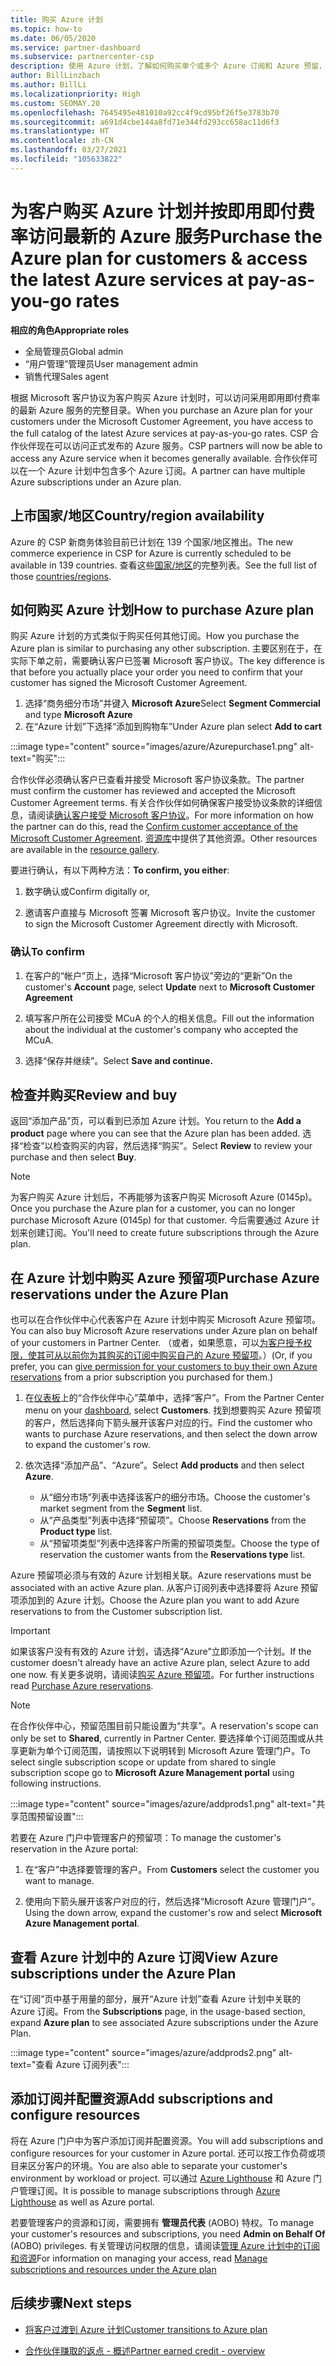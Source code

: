 ```yaml
---
title: 购买 Azure 计划
ms.topic: how-to
ms.date: 06/05/2020
ms.service: partner-dashboard
ms.subservice: partnercenter-csp
description: 使用 Azure 计划，了解如何购买单个或多个 Azure 订阅和 Azure 预留，如何配置资源，以及如何查看或添加订阅。
author: BillLinzbach
ms.author: BillLi
ms.localizationpriority: High
ms.custom: SEOMAY.20
ms.openlocfilehash: 7645495e481010a92cc4f9cd95bf26f5e3783b70
ms.sourcegitcommit: a691d4cbe144a8fd71e344fd293cc658ac11d6f3
ms.translationtype: HT
ms.contentlocale: zh-CN
ms.lasthandoff: 03/27/2021
ms.locfileid: "105633822"
---
```

# <a name="purchase-the-azure-plan-for-customers--access-the-latest-azure-services-at-pay-as-you-go-rates"></a><span data-ttu-id="691de-103">为客户购买 Azure 计划并按即用即付费率访问最新的 Azure 服务</span><span class="sxs-lookup"><span data-stu-id="691de-103">Purchase the Azure plan for customers & access the latest Azure services at pay-as-you-go rates</span></span>

<span data-ttu-id="691de-104">**相应的角色**</span><span class="sxs-lookup"><span data-stu-id="691de-104">**Appropriate roles**</span></span>
- <span data-ttu-id="691de-105">全局管理员</span><span class="sxs-lookup"><span data-stu-id="691de-105">Global admin</span></span>
- <span data-ttu-id="691de-106">“用户管理”管理员</span><span class="sxs-lookup"><span data-stu-id="691de-106">User management admin</span></span>
- <span data-ttu-id="691de-107">销售代理</span><span class="sxs-lookup"><span data-stu-id="691de-107">Sales agent</span></span>

<span data-ttu-id="691de-108">根据 Microsoft 客户协议为客户购买 Azure 计划时，可以访问采用即用即付费率的最新 Azure 服务的完整目录。</span><span class="sxs-lookup"><span data-stu-id="691de-108">When you purchase an Azure plan for your customers under the Microsoft Customer Agreement, you have access to the full catalog of the latest Azure services at pay-as-you-go rates.</span></span> <span data-ttu-id="691de-109">CSP 合作伙伴现在可以访问正式发布的 Azure 服务。</span><span class="sxs-lookup"><span data-stu-id="691de-109">CSP partners will now be able to access any Azure service when it becomes generally available.</span></span> <span data-ttu-id="691de-110">合作伙伴可以在一个 Azure 计划中包含多个 Azure 订阅。</span><span class="sxs-lookup"><span data-stu-id="691de-110">A partner can have multiple Azure subscriptions under an Azure plan.</span></span> 

## <a name="countryregion-availability"></a><span data-ttu-id="691de-111">上市国家/地区</span><span class="sxs-lookup"><span data-stu-id="691de-111">Country/region availability</span></span>

<span data-ttu-id="691de-112">Azure 的 CSP 新商务体验目前已计划在 139 个国家/地区推出。</span><span class="sxs-lookup"><span data-stu-id="691de-112">The new commerce experience in CSP for Azure is currently scheduled to be available in 139 countries.</span></span> <span data-ttu-id="691de-113">查看这些[国家/地区](https://query.prod.cms.rt.microsoft.com/cms/api/am/binary/RE3QN0x)的完整列表。</span><span class="sxs-lookup"><span data-stu-id="691de-113">See the full list of those [countries/regions](https://query.prod.cms.rt.microsoft.com/cms/api/am/binary/RE3QN0x).</span></span> 

## <a name="how-to-purchase-azure-plan"></a><span data-ttu-id="691de-114">如何购买 Azure 计划</span><span class="sxs-lookup"><span data-stu-id="691de-114">How to purchase Azure plan</span></span>

<span data-ttu-id="691de-115">购买 Azure 计划的方式类似于购买任何其他订阅。</span><span class="sxs-lookup"><span data-stu-id="691de-115">How you purchase the Azure plan is similar to purchasing any other subscription.</span></span> <span data-ttu-id="691de-116">主要区别在于，在实际下单之前，需要确认客户已签署 Microsoft 客户协议。</span><span class="sxs-lookup"><span data-stu-id="691de-116">The key difference is that before you actually place your order you need to confirm that your customer has signed the Microsoft Customer Agreement.</span></span>

1. <span data-ttu-id="691de-117">选择“商务细分市场”并键入 **Microsoft Azure**</span><span class="sxs-lookup"><span data-stu-id="691de-117">Select **Segment Commercial** and type **Microsoft Azure**</span></span> 
2. <span data-ttu-id="691de-118">在“Azure 计划”下选择“添加到购物车”</span><span class="sxs-lookup"><span data-stu-id="691de-118">Under Azure plan select **Add to cart**</span></span>

:::image type="content" source="images/azure/Azurepurchase1.png" alt-text="购买":::

<span data-ttu-id="691de-120">合作伙伴必须确认客户已查看并接受 Microsoft 客户协议条款。</span><span class="sxs-lookup"><span data-stu-id="691de-120">The partner must confirm the customer has reviewed and accepted the Microsoft Customer Agreement terms.</span></span> <span data-ttu-id="691de-121">有关合作伙伴如何确保客户接受协议条款的详细信息，请阅读[确认客户接受 Microsoft 客户协议](confirm-customer-agreement.md)。</span><span class="sxs-lookup"><span data-stu-id="691de-121">For more information on how the partner can do this, read the [Confirm customer acceptance of the Microsoft Customer Agreement](confirm-customer-agreement.md).</span></span> <span data-ttu-id="691de-122">[资源库](https://partner.microsoft.com/resources/collection/Microsoft-Customer-Agreement-in-the-CSP-program#/)中提供了其他资源。</span><span class="sxs-lookup"><span data-stu-id="691de-122">Other resources are available in the [resource gallery](https://partner.microsoft.com/resources/collection/Microsoft-Customer-Agreement-in-the-CSP-program#/).</span></span>

<span data-ttu-id="691de-123">要进行确认，有以下两种方法：</span><span class="sxs-lookup"><span data-stu-id="691de-123">**To confirm, you either**:</span></span> 

1. <span data-ttu-id="691de-124">数字确认或</span><span class="sxs-lookup"><span data-stu-id="691de-124">Confirm digitally or,</span></span>

2. <span data-ttu-id="691de-125">邀请客户直接与 Microsoft 签署 Microsoft 客户协议。</span><span class="sxs-lookup"><span data-stu-id="691de-125">Invite the customer to sign the Microsoft Customer Agreement directly with Microsoft.</span></span> 

### <a name="to-confirm"></a><span data-ttu-id="691de-126">确认</span><span class="sxs-lookup"><span data-stu-id="691de-126">To confirm</span></span> 

1. <span data-ttu-id="691de-127">在客户的“帐户”页上，选择“Microsoft 客户协议”旁边的“更新”</span><span class="sxs-lookup"><span data-stu-id="691de-127">On the customer's **Account** page, select **Update** next to **Microsoft Customer Agreement**</span></span>  

2. <span data-ttu-id="691de-128">填写客户所在公司接受 MCuA 的个人的相关信息。</span><span class="sxs-lookup"><span data-stu-id="691de-128">Fill out the information about the individual at the customer's company who accepted the MCuA.</span></span>

3. <span data-ttu-id="691de-129">选择“保存并继续”。</span><span class="sxs-lookup"><span data-stu-id="691de-129">Select **Save and continue.**</span></span>  

## <a name="review-and-buy"></a><span data-ttu-id="691de-130">检查并购买</span><span class="sxs-lookup"><span data-stu-id="691de-130">Review and buy</span></span>

<span data-ttu-id="691de-131">返回“添加产品”页，可以看到已添加 Azure 计划。</span><span class="sxs-lookup"><span data-stu-id="691de-131">You return to the **Add a product** page where you can see that the Azure plan has been added.</span></span> <span data-ttu-id="691de-132">选择“检查”以检查购买的内容，然后选择“购买”。</span><span class="sxs-lookup"><span data-stu-id="691de-132">Select **Review** to review your purchase and then select **Buy**.</span></span> 

>[!Note]
><span data-ttu-id="691de-133">为客户购买 Azure 计划后，不再能够为该客户购买 Microsoft Azure (0145p)。</span><span class="sxs-lookup"><span data-stu-id="691de-133">Once you purchase the Azure plan for a customer, you can no longer purchase Microsoft Azure (0145p) for that customer.</span></span> <span data-ttu-id="691de-134">今后需要通过 Azure 计划来创建订阅。</span><span class="sxs-lookup"><span data-stu-id="691de-134">You'll need to create future subscriptions through the Azure plan.</span></span>

## <a name="purchase-azure-reservations-under-the-azure-plan"></a><span data-ttu-id="691de-135">在 Azure 计划中购买 Azure 预留项</span><span class="sxs-lookup"><span data-stu-id="691de-135">Purchase Azure reservations under the Azure Plan</span></span> 
  
<span data-ttu-id="691de-136">也可以在合作伙伴中心代表客户在 Azure 计划中购买 Microsoft Azure 预留项。</span><span class="sxs-lookup"><span data-stu-id="691de-136">You can also buy Microsoft Azure reservations under Azure plan on behalf of your customers in Partner Center.</span></span> <span data-ttu-id="691de-137">（或者，如果愿意，可以[为客户授予权限，使其可从以前你为其购买的订阅中购买自己的 Azure 预留项](give-customers-permission.md)。）</span><span class="sxs-lookup"><span data-stu-id="691de-137">(Or, if you prefer, you can [give permission for your customers to buy their own Azure reservations](give-customers-permission.md) from a prior subscription you purchased for them.)</span></span>

1. <span data-ttu-id="691de-138">在[仪表板](https://partner.microsoft.com/dashboard/)上的“合作伙伴中心”菜单中，选择“客户”。</span><span class="sxs-lookup"><span data-stu-id="691de-138">From the Partner Center menu on your [dashboard](https://partner.microsoft.com/dashboard/), select **Customers**.</span></span> <span data-ttu-id="691de-139">找到想要购买 Azure 预留项的客户，然后选择向下箭头展开该客户对应的行。</span><span class="sxs-lookup"><span data-stu-id="691de-139">Find the customer who wants to purchase Azure reservations, and then select the down arrow to expand the customer's row.</span></span>

2. <span data-ttu-id="691de-140">依次选择“添加产品”、“Azure”。</span><span class="sxs-lookup"><span data-stu-id="691de-140">Select **Add products** and then select **Azure**.</span></span> 

   - <span data-ttu-id="691de-141">从“细分市场”列表中选择该客户的细分市场。</span><span class="sxs-lookup"><span data-stu-id="691de-141">Choose the customer's market segment from the **Segment** list.</span></span>
   - <span data-ttu-id="691de-142">从“产品类型”列表中选择“预留项”。</span><span class="sxs-lookup"><span data-stu-id="691de-142">Choose **Reservations** from the **Product type** list.</span></span>
   - <span data-ttu-id="691de-143">从“预留项类型”列表中选择客户所需的预留项类型。</span><span class="sxs-lookup"><span data-stu-id="691de-143">Choose the type of reservation the customer wants from the **Reservations type** list.</span></span>

<span data-ttu-id="691de-144">Azure 预留项必须与有效的 Azure 计划相关联。</span><span class="sxs-lookup"><span data-stu-id="691de-144">Azure reservations must be associated with an active Azure plan.</span></span> <span data-ttu-id="691de-145">从客户订阅列表中选择要将 Azure 预留项添加到的 Azure 计划。</span><span class="sxs-lookup"><span data-stu-id="691de-145">Choose the Azure plan you want to add Azure reservations to from the Customer subscription list.</span></span> 

>[!Important] 
><span data-ttu-id="691de-146">如果该客户没有有效的 Azure 计划，请选择“Azure”立即添加一个计划。</span><span class="sxs-lookup"><span data-stu-id="691de-146">If the customer doesn't already have an active Azure plan, select Azure to add one now.</span></span> <span data-ttu-id="691de-147">有关更多说明，请阅读[购买 Azure 预留项](azure-reservations-buying.md#purchase-azure-reservations)。</span><span class="sxs-lookup"><span data-stu-id="691de-147">For further instructions read [Purchase Azure reservations](azure-reservations-buying.md#purchase-azure-reservations).</span></span>

>[!Note]
><span data-ttu-id="691de-148">在合作伙伴中心，预留范围目前只能设置为“共享”。</span><span class="sxs-lookup"><span data-stu-id="691de-148">A reservation's scope can only be set to **Shared**, currently in Partner Center.</span></span> <span data-ttu-id="691de-149">要选择单个订阅范围或从共享更新为单个订阅范围，请按照以下说明转到 Microsoft Azure 管理门户。</span><span class="sxs-lookup"><span data-stu-id="691de-149">To select single subscription scope or update from shared to single subscription scope go to **Microsoft Azure Management portal** using following instructions.</span></span> 

:::image type="content" source="images/azure/addprods1.png" alt-text="共享范围预留设置":::

<span data-ttu-id="691de-151">若要在 Azure 门户中管理客户的预留项：</span><span class="sxs-lookup"><span data-stu-id="691de-151">To manage the customer's reservation in the Azure portal:</span></span> 

1. <span data-ttu-id="691de-152">在“客户”中选择要管理的客户。</span><span class="sxs-lookup"><span data-stu-id="691de-152">From **Customers** select the customer you want to manage.</span></span> 

2. <span data-ttu-id="691de-153">使用向下箭头展开该客户对应的行，然后选择“Microsoft Azure 管理门户”。</span><span class="sxs-lookup"><span data-stu-id="691de-153">Using the down arrow, expand the customer's row and select **Microsoft Azure Management portal**.</span></span>  
 
## <a name="view-azure-subscriptions-under-the-azure-plan"></a><span data-ttu-id="691de-154">查看 Azure 计划中的 Azure 订阅</span><span class="sxs-lookup"><span data-stu-id="691de-154">View Azure subscriptions under the Azure Plan</span></span>

<span data-ttu-id="691de-155">在“订阅”页中基于用量的部分，展开“Azure 计划”查看 Azure 计划中关联的 Azure 订阅。</span><span class="sxs-lookup"><span data-stu-id="691de-155">From the **Subscriptions** page, in the usage-based section, expand **Azure plan** to see associated Azure subscriptions under the Azure Plan.</span></span>

:::image type="content" source="images/azure/addprods2.png" alt-text="查看 Azure 订阅列表"::: 


## <a name="add-subscriptions-and-configure-resources"></a><span data-ttu-id="691de-157">添加订阅并配置资源</span><span class="sxs-lookup"><span data-stu-id="691de-157">Add subscriptions and configure resources</span></span>

<span data-ttu-id="691de-158">将在 Azure 门户中为客户添加订阅并配置资源。</span><span class="sxs-lookup"><span data-stu-id="691de-158">You will add subscriptions and configure resources for your customer in Azure portal.</span></span> <span data-ttu-id="691de-159">还可以按工作负荷或项目来区分客户的环境。</span><span class="sxs-lookup"><span data-stu-id="691de-159">You are also able to separate your customer's environment by workload or project.</span></span> <span data-ttu-id="691de-160">可以通过 [Azure Lighthouse](https://azure.microsoft.com/services/azure-lighthouse/) 和 Azure 门户管理订阅。</span><span class="sxs-lookup"><span data-stu-id="691de-160">It is possible to manage subscriptions through [Azure Lighthouse](https://azure.microsoft.com/services/azure-lighthouse/) as well as Azure portal.</span></span> 

<span data-ttu-id="691de-161">若要管理客户的资源和订阅，需要拥有 **管理员代表** (AOBO) 特权。</span><span class="sxs-lookup"><span data-stu-id="691de-161">To manage your customer's resources and subscriptions, you need **Admin on Behalf Of** (AOBO) privileges.</span></span> <span data-ttu-id="691de-162">有关管理访问权限的信息，请阅读[管理 Azure 计划中的订阅和资源](azure-plan-manage.md)</span><span class="sxs-lookup"><span data-stu-id="691de-162">For information on managing your access, read [Manage subscriptions and resources under the Azure plan](azure-plan-manage.md)</span></span>

## <a name="next-steps"></a><span data-ttu-id="691de-163">后续步骤</span><span class="sxs-lookup"><span data-stu-id="691de-163">Next steps</span></span>

- [<span data-ttu-id="691de-164">将客户过渡到 Azure 计划</span><span class="sxs-lookup"><span data-stu-id="691de-164">Customer transitions to Azure plan</span></span>](azure-plan-transition.md)

- [<span data-ttu-id="691de-165">合作伙伴赚取的返点 - 概述</span><span class="sxs-lookup"><span data-stu-id="691de-165">Partner earned credit - overview</span></span>](partner-earned-credit.md)
